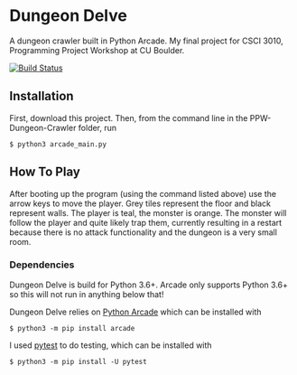 # Dungeon Delve
A dungeon crawler built in Python Arcade. My final project for CSCI 3010, Programming Project Workshop at CU Boulder.

[![Build Status](https://travis-ci.com/DragonQuills/PPW-Dungeon-Crawler.svg?branch=master)](https://travis-ci.com/DragonQuills/PPW-Dungeon-Crawler)

## Installation
First, download this project. Then, from the command line in the PPW-Dungeon-Crawler folder, run

    $ python3 arcade_main.py

## How To Play
After booting up the program (using the command listed above) use the arrow keys to move the player. Grey tiles represent the floor and black represent walls. The player is teal, the monster is orange. The monster will follow the player and quite likely trap them, currently resulting in a restart because there is no attack functionality and the dungeon is a very small room.

### Dependencies
Dungeon Delve is build for Python 3.6+. Arcade only supports Python 3.6+ so this will not run in anything below that!

Dungeon Delve relies on [Python Arcade](https://arcade.academy/) which can be installed with

    $ python3 -m pip install arcade

I used [pytest](https://docs.pytest.org/en/latest/) to do testing, which can be installed with

    $ python3 -m pip install -U pytest
